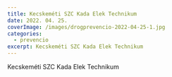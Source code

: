 ```yaml
---
title: Kecskeméti SZC Kada Elek Technikum
date: 2022. 04. 25.
coverImage: /images/drogprevencio-2022-04-25-1.jpg
categories:
  - prevencio
excerpt: Kecskeméti SZC Kada Elek Technikum
---
```

Kecskeméti SZC Kada Elek Technikum
